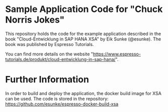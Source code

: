 # Sample Application Code for "Chuck Norris Jokes"
This repository holds the code for the example application described in the book "Cloud-Entwicklung in SAP HANA XSA" by Eik Sunke (@esunke). 
The book was published by Espresso Tutorials.

You can find more details on the website "https://www.espresso-tutorials.de/produkt/cloud-entwicklung-in-sap-hana/".

# Further Information
In order to build and deploy the application, the docker build image for XSA can be used. The code is stored in the repository: https://github.com/esunke/espresso-docker-build-xsa